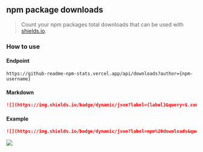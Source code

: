 ## npm package downloads
> Count your npm packages total downloads that can be used with [shields.io](https://shields.io/).

### How to use
#### Endpoint
```
https://github-readme-npm-stats.vercel.app/api/downloads?author={npm-username}
```

#### Markdown
```md
![](https://img.shields.io/badge/dynamic/json?label={label}&query=$.count&url=https://github-readme-npm-stats.vercel.app/api/downloads?author={npm-username})
```

#### Example
```md
![](https://img.shields.io/badge/dynamic/json?label=npm%20downloads&query=$.count&url=https://github-readme-npm-stats.vercel.app/api/downloads?author=dukeluo)
```

![](https://img.shields.io/badge/dynamic/json?label=npm%20downloads&query=$.count&url=https://github-readme-npm-stats.vercel.app/api/downloads?author=dukeluo)
